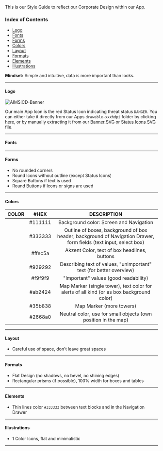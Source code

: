 This is our Style Guide to reflect our Corporate Design within our App.

### Index of Contents

* [Logo](https://github.com/SecUpwN/Android-IMSI-Catcher-Detector/wiki/Style-Guide#logo)
* [Fonts](https://github.com/SecUpwN/Android-IMSI-Catcher-Detector/wiki/Style-Guide#fonts)
* [Forms](https://github.com/SecUpwN/Android-IMSI-Catcher-Detector/wiki/Style-Guide#forms)
* [Colors](https://github.com/SecUpwN/Android-IMSI-Catcher-Detector/wiki/Style-Guide#colors)
* [Layout](https://github.com/SecUpwN/Android-IMSI-Catcher-Detector/wiki/Style-Guide#layout)
* [Formats](https://github.com/SecUpwN/Android-IMSI-Catcher-Detector/wiki/Style-Guide#formats)
* [Elements](https://github.com/SecUpwN/Android-IMSI-Catcher-Detector/wiki/Style-Guide#elements)
* [Illustrations](https://github.com/SecUpwN/Android-IMSI-Catcher-Detector/wiki/Style-Guide#illustrations)

**Mindset:** Simple and intuitive, data is more important than looks.

---

#### Logo

![AIMSICD-Banner](https://github.com/SecUpwN/Android-IMSI-Catcher-Detector/blob/development/PROMOTION/AIMSICD-Banner_Small.png)

Our main App Icon is the red Status Icon indicating threat status `DANGER`. You can either take it directly from our Apps `drawable-xxxhdpi` folder by clicking [here](https://raw.githubusercontent.com/SecUpwN/Android-IMSI-Catcher-Detector/master/app/src/main/res/drawable-xxxhdpi/sense_danger.png), or by manually extracting it from our [Banner SVG](https://github.com/SecUpwN/Android-IMSI-Catcher-Detector/raw/master/PROMOTION/AIMSICD-Banner.svg) or [Status Icons SVG](https://github.com/SecUpwN/Android-IMSI-Catcher-Detector/raw/master/PROMOTION/AIMSICD-Status-Icons.svg) file.

---

#### Fonts

---

#### Forms

* No rounded corners
* Round Icons without outline (except Status Icons)
* Square Buttons if text is used
* Round Buttons if Icons or signs are used

---

#### Colors

| COLOR |   #HEX  |                                                    DESCRIPTION                                                    |
|:-----:|:-------:|:-----------------------------------------------------------------------------------------------------------------:|
|       | #111111 |                                      Background color: Screen and Navigation                                      |
|       | #333333 | Outline of boxes, background of box header, background of Navigation Drawer, form fields (text input, select box) |
|       | #ffec5a |                                    Akzent Color, text of box headlines, buttons                                   |
|       | #929292 |                        Describing text of values, "unimportant" text (for better overview)                        |
|       | #f9f9f9 |                                       "Important" values (good readability)                                       |
|       | #ab2424 |             Map Marker (single tower), text color for alerts of all kind (or as box background color)             |
|       | #35b838 |                                              Map Marker (more towers)                                             |
|       | #2668a0 |                           Neutral color, use for small objects (own position in the map)                          |

---

#### Layout

* Careful use of space, don't leave great spaces

---

#### Formats

* Flat Design (no shadows, no bevel, no shining edges)
* Rectangular prisms (if possible), 100% width for boxes and tables 

---

#### Elements

* Thin lines color `#333333` between text blocks and in the Navigation Drawer

---

#### Illustrations

* 1 Color Icons, flat and minimalistic

---